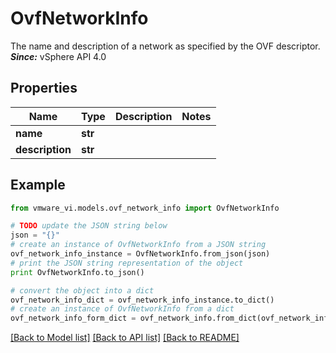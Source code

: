 # OvfNetworkInfo

The name and description of a network as specified by the OVF descriptor.  ***Since:*** vSphere API 4.0 

## Properties
Name | Type | Description | Notes
------------ | ------------- | ------------- | -------------
**name** | **str** |  | 
**description** | **str** |  | 

## Example

```python
from vmware_vi.models.ovf_network_info import OvfNetworkInfo

# TODO update the JSON string below
json = "{}"
# create an instance of OvfNetworkInfo from a JSON string
ovf_network_info_instance = OvfNetworkInfo.from_json(json)
# print the JSON string representation of the object
print OvfNetworkInfo.to_json()

# convert the object into a dict
ovf_network_info_dict = ovf_network_info_instance.to_dict()
# create an instance of OvfNetworkInfo from a dict
ovf_network_info_form_dict = ovf_network_info.from_dict(ovf_network_info_dict)
```
[[Back to Model list]](../README.md#documentation-for-models) [[Back to API list]](../README.md#documentation-for-api-endpoints) [[Back to README]](../README.md)


